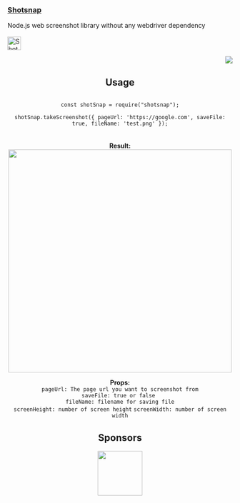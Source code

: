  
<p align="left"><h3><a href="https://shotsnap.vercel.app/">Shotsnap</a></h3>
Node.js web screenshot library without any webdriver dependency<br><br>
<a href="https://www.producthunt.com/posts/shotsnap?utm_source=badge-featured&utm_medium=badge&utm_souce=badge-shotsnap" target="_blank"><img src="https://api.producthunt.com/widgets/embed-image/v1/featured.svg?post_id=361871&theme=light" alt="Shotsnap - screenshot&#0044;&#0032;web&#0032;capture | Product Hunt" height="30" /></a>
</p>
<p align="right"><img src="https://i.ibb.co/3dMGNbQ/9179fcb5-b9e2-4a34-be0a-80c4318ac199.png"></p>
<h2 align="center">Usage</h2> 
<p align="center">

<code align="center">
const shotSnap = require("shotsnap");</code><br>
<code align="center">
shotSnap.takeScreenshot({ pageUrl: 'https://google.com', saveFile: true, fileName: 'test.png' });
</code><br><br>
<b>Result:</b><br>
<img height="500px" src="https://i.ibb.co/W6JKvnz/screenshot-1.png">
</p>

<p align="center">
<b>Props:</b> <br>
<code>pageUrl: The page url you want to screenshot from</code><br>
<code>saveFile: true or false </code><br>
<code>fileName: filename for saving file</code><br>
<code>screenHeight: number of screen height</code>
<code>screenWidth: number of screen width</code>

</p>

<h2 align="center">Sponsors</h2>
<p align="center"><a href="https://papadigi.com/"><img height="100" src="https://i.ibb.co/w0xTp4N/Whats-App-Image-2022-10-08-at-16-30-55.jpg"></a></p>
